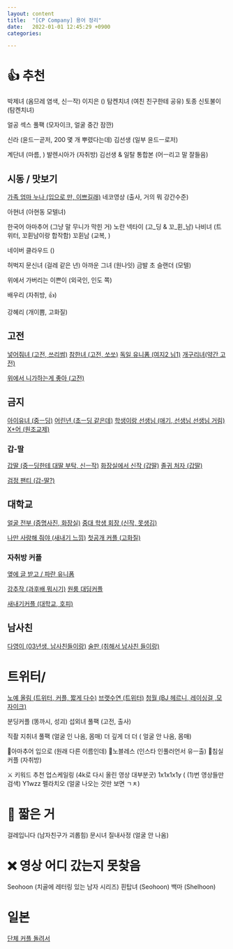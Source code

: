 ```yaml
---
layout: content
title:  "[CP Company] 용어 정리"
date:   2022-01-01 12:45:29 +0900
categories: 

---
```



# 👍 추천
박제녀 (옴므레 염색, 신ㅡ작)
이지은 ()
탐켄치녀 (여친 친구한테 공유)
토종 신토불이 (탐켄치녀)

얼공 섹스 풀팩 (모자이크, 얼굴 중간 잠깐)

신라 (윤드ㅡ곧저, 200 몇 개 뿌렸다는데)
김선생 (일부 윤드ㅡ로저)

계단녀 (마름, )
발렌시아가 (자취방)
김선생 & 일탈 통합본 (어ㅡ리고 말 잘들음)

## 시동 / 맛보기
[가족 엄마 누나 (입으로 만, 이쁘길래)](https://yadongtube.net/korea/search/18015/가족%20엄마%20누나/)
네코영상 (출사, 거의 뭐 강간수준)


아현녀 (아현동 모텔녀)

한국어 아마추어 (그냥 말 무니가 막힌 거)
노란 넥타이 (고_딩 & 꼬_휜_남)
나비녀 (트위터, 꼬휜남이랑 합작함)
꼬휜남 (교복, )

네이버 클라우드 ()



허벅지 문신녀 (걸레 같은 년)
아까운 그녀 (원나잇)
금발 초 슬랜더 (모텔)

위에서 가버리는 이쁜이 (외국인, 인도 쪽)

배우리 (자취방, 👍)

강혜리 (개이쁨, 고화질)


## 고전
[넣어줘녀 (고전, 쓰리썸)](https://yadongtube.net/new/search/DF0D8/넣어줘녀/)
[참한녀 (고전, 쏘쏘)](https://yadongtube.net/new/search/1A147/참한녀/)
[독일 유니폼 (여지2 님1)](https://yadongtube.net/new/video/DB67CA420/독일%20유니폼/)
[개구리녀(약간 고전)](https://yadongtube.net/new/video/7453C22B7/개구리녀/)

[위에서 니가하는게 좋아 (고전)](https://yadongtube.net/new/video/EE54AEBD8/위에서%20니가하는게%20좋아/)

## 금지
[아이유녀 (중ㅡ딩)](https://yadongtube.net/new/search/DF0D8/아이유녀/)
[어린년 (초ㅡ딩 같은데)](https://yadongtube.net/korea/search/18015/어린년/)
[학생이랑 선생님 (애기, 선생님 선생님 거림)](https://yadongtube.net/korea/video/D75425D9A/학생이랑%20선생님/)
[X+어 (원조교제)](https://yadongtube.net/new/video/0A590EA55/X%2B어/)

### 갑-딸
[갑딸 (중ㅡ딩한테 대딸 부탁, 신ㅡ작)](https://yadongtube.net/new/search/DF0D8/갑딸/)
[화장실에서 신작 (갑딸)](https://yadongtube.net/new/search/DF0D8/화장실에서%20신작/)
[졸귀 처자 (갑딸)](https://yadongtube.net/new/search/DF0D8/졸귀%20처자/)

[검정 팬티 (갑-딸?)](https://yadongtube.net/korea/video/F25939009/검정%20팬티/)

## 대학교
[얼굴 전부 (증명사진, 화장실)](https://yadongtube.net/new/search/DF0D8/얼굴%20전부/)
[중대 학생 회장 (신작, 못생김)](https://yadongtube.net/new/search/DF0D8/허벅지%20문신녀/)

[나만 사랑해 줘야 (새내기 느낌)](https://yadongtube.net/korea/video/015457926/나만%20사랑해%20줘야/)
[첫공개 커플 (고화질)](https://yadongtube.net/korea/search/18015/첫공개%20커플/)

### 자취방 커플
[옆에 글 받고 / 파란 유니폼](https://yadongtube.net/new/search/DF0D8/옆에%20글%20받고/)

[강추작 (과후배 뭐시기)](https://yadongtube.net/new/video/B35146EF0/강추작/)
[원룸 대딩커플](https://yadongtube.net/korea/video/F460A24F8/분딩커플/)

[새내기커플 (대학교, 호피)](https://yadongtube.net/new/video/3949CB94D/새내기커플/)

## 남사친
[다영이 (03년생, 남사친들이랑)](https://yadongtube.net/new/search/DF0D8/다영이/)
[술판 (취해서 남사친 들이랑)](https://yadongtube.net/new/search/DF0D8/술판/)

# 트위터/
[노예 올림 (트위터, 커플, 짧게 다수)](https://yadongtube.net/new/search/DF0D8/Noyeollim/)
[브랫수연 (트위터)](https://yadongtube.net/new/search/DF0D8/브랫수연/)
[청월 (BJ 헤르니, 레이싱걸 ,모자이크)](https://yadongtube.net/new/search/DF0D8/청월/)

분딩커플 (똥까시, 성괴)
섭외녀 풀팩 (고전, 출사)

직촬 지취녀 풀팩 (얼굴 인 나옴, 몸매)
더 깊게 더 더 ( 얼굴 안 나옴, 몸매)


🍌아마추어 입으로 (원래 다른 이름인데)
🍌노블레스 (인스타 인풀러언서 유ㅡ출)
🍌침실커플 (자취방)


⚔️ 키워드 추천
업스케일링 (4k로 다시 올린 영상 대부분굿)
1x1x1x1y ( (1)번 영상들만 검색)
Y1wzz
펠라치오 (얼굴 나오는 것만 보면 ㄱㅊ)

# 👏 짧은 거
걸레입니다 (남자친구가 괴롭힘)
문시녀 질내사정 (얼굴 안 나옴)

# ❌ 영상 어디 갔는지 못찾음
Seohoon (치골에 레터링 있는 남자 시리즈)
흰탑녀 (Seohoon)
백마 (Shelhoon)


# 일본
[단체 커플 돌려서](https://yadongtube.net/japan/video/6068A9D31/게임/)
